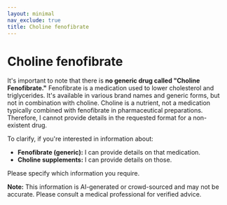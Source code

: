 ```yaml
---
layout: minimal
nav_exclude: true
title: Choline fenofibrate
---
```


# Choline fenofibrate

It's important to note that there is **no generic drug called "Choline Fenofibrate."**  Fenofibrate is a medication used to lower cholesterol and triglycerides. It's available in various brand names and generic forms, but not in combination with choline. Choline is a nutrient, not a medication typically combined with fenofibrate in pharmaceutical preparations.  Therefore, I cannot provide details in the requested format for a non-existent drug.

To clarify, if you're interested in information about:

* **Fenofibrate (generic):** I can provide details on that medication.
* **Choline supplements:** I can provide details on those.

Please specify which information you require.


**Note:** This information is AI-generated or crowd-sourced and may not be accurate. Please consult a medical professional for verified advice.